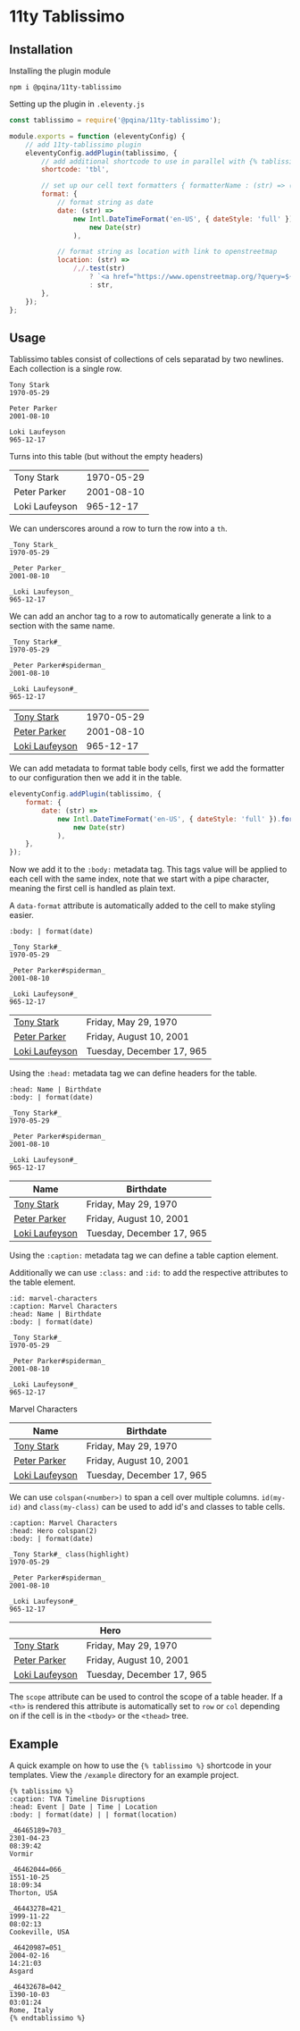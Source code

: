 # 11ty Tablissimo

## Installation

Installing the plugin module

```
npm i @pqina/11ty-tablissimo
```

Setting up the plugin in `.eleventy.js`

```js
const tablissimo = require('@pqina/11ty-tablissimo');

module.exports = function (eleventyConfig) {
    // add 11ty-tablissimo plugin
    eleventyConfig.addPlugin(tablissimo, {
        // add additional shortcode to use in parallel with {% tablissimo %}
        shortcode: 'tbl',

        // set up our cell text formatters { formatterName : (str) => (str) }
        format: {
            // format string as date
            date: (str) =>
                new Intl.DateTimeFormat('en-US', { dateStyle: 'full' }).format(
                    new Date(str)
                ),

            // format string as location with link to openstreetmap
            location: (str) =>
                /,/.test(str)
                    ? `<a href="https://www.openstreetmap.org/?query=${str}" target="_blank" rel="noreferrer" title="Show ${str} on map">${str}</a>`
                    : str,
        },
    });
};
```

## Usage

Tablissimo tables consist of collections of cels separatad by two newlines. Each collection is a single row.

```
Tony Stark
1970-05-29

Peter Parker
2001-08-10

Loki Laufeyson
965-12-17
```

Turns into this table (but without the empty headers)

|                |            |
| -------------- | ---------- |
| Tony Stark     | 1970-05-29 |
| Peter Parker   | 2001-08-10 |
| Loki Laufeyson | 965-12-17  |

We can underscores around a row to turn the row into a `th`.

```
_Tony Stark_
1970-05-29

_Peter Parker_
2001-08-10

_Loki Laufeyson_
965-12-17
```

We can add an anchor tag to a row to automatically generate a link to a section with the same name.

```
_Tony Stark#_
1970-05-29

_Peter Parker#spiderman_
2001-08-10

_Loki Laufeyson#_
965-12-17
```

|                                   |            |
| --------------------------------- | ---------- |
| [Tony Stark](#tony-stark)         | 1970-05-29 |
| [Peter Parker](#spiderman)        | 2001-08-10 |
| [Loki Laufeyson](#loki-laufeyson) | 965-12-17  |

We can add metadata to format table body cells, first we add the formatter to our configuration then we add it in the table.

```js
eleventyConfig.addPlugin(tablissimo, {
    format: {
        date: (str) =>
            new Intl.DateTimeFormat('en-US', { dateStyle: 'full' }).format(
                new Date(str)
            ),
    },
});
```

Now we add it to the `:body:` metadata tag. This tags value will be applied to each cell with the same index, note that we start with a pipe character, meaning the first cell is handled as plain text.

A `data-format` attribute is automatically added to the cell to make styling easier.

```
:body: | format(date)

_Tony Stark#_
1970-05-29

_Peter Parker#spiderman_
2001-08-10

_Loki Laufeyson#_
965-12-17
```

|                                   |                           |
| --------------------------------- | ------------------------- |
| [Tony Stark](#tony-stark)         | Friday, May 29, 1970      |
| [Peter Parker](#spiderman)        | Friday, August 10, 2001   |
| [Loki Laufeyson](#loki-laufeyson) | Tuesday, December 17, 965 |

Using the `:head:` metadata tag we can define headers for the table.

```
:head: Name | Birthdate
:body: | format(date)

_Tony Stark#_
1970-05-29

_Peter Parker#spiderman_
2001-08-10

_Loki Laufeyson#_
965-12-17
```

| Name                              | Birthdate                 |
| --------------------------------- | ------------------------- |
| [Tony Stark](#tony-stark)         | Friday, May 29, 1970      |
| [Peter Parker](#spiderman)        | Friday, August 10, 2001   |
| [Loki Laufeyson](#loki-laufeyson) | Tuesday, December 17, 965 |

Using the `:caption:` metadata tag we can define a table caption element.

Additionally we can use `:class:` and `:id:` to add the respective attributes to the table element.

```
:id: marvel-characters
:caption: Marvel Characters
:head: Name | Birthdate
:body: | format(date)

_Tony Stark#_
1970-05-29

_Peter Parker#spiderman_
2001-08-10

_Loki Laufeyson#_
965-12-17
```

Marvel Characters

| Name                              | Birthdate                 |
| --------------------------------- | ------------------------- |
| [Tony Stark](#tony-stark)         | Friday, May 29, 1970      |
| [Peter Parker](#spiderman)        | Friday, August 10, 2001   |
| [Loki Laufeyson](#loki-laufeyson) | Tuesday, December 17, 965 |

We can use `colspan(<number>)` to span a cell over multiple columns. `id(my-id)` and `class(my-class)` can be used to add id's and classes to table cells.

```
:caption: Marvel Characters
:head: Hero colspan(2)
:body: | format(date)

_Tony Stark#_ class(highlight)
1970-05-29

_Peter Parker#spiderman_
2001-08-10

_Loki Laufeyson#_
965-12-17
```

<table>
    <thead>
        <tr>
            <th colspan="2">Hero</th>
        </tr>
    </thead>
    <tbody>
        <tr>
            <td><a href="#tony-stark">Tony Stark</a></td>
            <td>Friday, May 29, 1970</td>
        </tr>
        <tr>
            <td><a href="#spiderman">Peter Parker</a></td>
            <td>Friday, August 10, 2001</td>
        </tr>
        <tr>
            <td><a href="#loki-laufeyson">Loki Laufeyson</a></td>
            <td> Tuesday, December 17, 965</td>
        </tr>
    </tbody>
</table>

The `scope` attribute can be used to control the scope of a table header. If a `<th>` is rendered this attribute is automatically set to `row` or `col` depending on if the cell is in the `<tbody>` or the `<thead>` tree.

## Example

A quick example on how to use the `{% tablissimo %}` shortcode in your templates. View the `/example` directory for an example project.

```
{% tablissimo %}
:caption: TVA Timeline Disruptions
:head: Event | Date | Time | Location
:body: | format(date) | | format(location)

_46465189=703_
2301-04-23
08:39:42
Vormir

_46462044=066_
1551-10-25
18:09:34
Thorton, USA

_46443278=421_
1999-11-22
08:02:13
Cookeville, USA

_46420987=051_
2004-02-16
14:21:03
Asgard

_46432678=042_
1390-10-03
03:01:24
Rome, Italy
{% endtablissimo %}
```
